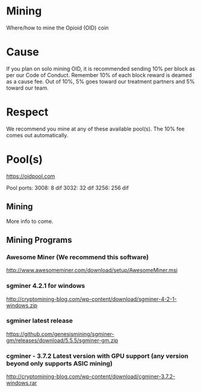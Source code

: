 # Mining
Where/how to mine the Opioid (OID) coin

# Cause
If you plan on solo mining OID, it is recommended sending 10% per block as per our Code of Conduct. Remember 10% of each block
reward is deamed as a cause fee. Out of 10%, 5% goes toward our treatment partners and 5% toward our team. 

# Respect
We recommend you mine at any of these available pool(s). The 10% fee comes out automatically. 

# Pool(s)
https://oidpool.com

Pool ports:
3008: 8 dif
3032: 32 dif
3256: 256 dif

## Mining 
More info to come. 

## Mining Programs

### Awesome Miner (We recommend this software)
http://www.awesomeminer.com/download/setup/AwesomeMiner.msi

### sgminer 4.2.1 for windows
http://cryptomining-blog.com/wp-content/download/sgminer-4-2-1-windows.zip

### sgminer latest release
https://github.com/genesismining/sgminer-gm/releases/download/5.5.5/sgminer-gm.zip

### cgminer - 3.7.2 Latest version with GPU support (any version beyond only supports ASIC mining)
http://cryptomining-blog.com/wp-content/download/cgminer-3.7.2-windows.rar


